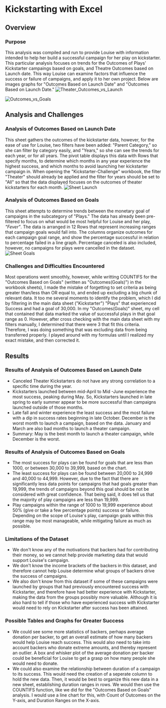 # Kickstarting with Excel

## Overview

###  Purpose
This analysis was compiled and run to provide Louise with information intended to help her build a successful campaign for her play on kickstarter. This particular analysis focuses on trends for the Outcomes of Plays' Kickstarter campaings based on goals, and Theatre Outcomes based on Launch date. This way Louise can examine factors that influence the success or failure of campaigns, and apply it to her own project. Below are images graphs for "Outcomes Based on Launch Date" and "Outcomes Based on Launch Date."
![Theater_Outcomes_vs_Launch](https://user-images.githubusercontent.com/100614266/159132749-ca9497d4-b66a-47d2-8e6c-dd9a45e51534.png)

![Outcomes_vs_Goals](https://user-images.githubusercontent.com/100614266/159132744-121b0316-aa00-4ba3-95a8-fb6cb48592b4.png)

## Analysis and Challenges

### Analysis of Outcomes Based on Launch Date
This sheet gathers the outcomes of the kickstarter data, however, for the ease of use for Louise, two filters have been added: "Parent Category," so she can filter by category easily, and "Years," so she can see the trends for each year, or for all years. The pivot table displays this data with Rows that specify months, to determine which months in any year experience the highest success, and which months to avoid launching her kickstarter campaign in. When opening the "Kickstarter-Challenge" workbook, the filter "Theater" should already be applied and the filter for years should be set to "All" so that the data displayed focuses on the outcomes of theater kickstarters for each month. 
![Sheet Launch](https://user-images.githubusercontent.com/100614266/159132752-0c46cf55-31f6-4c86-a2fb-d49517270caf.png)

### Analysis of Outcomes Based on Goals
This sheet attempts to determine trends between the monetary goal of campaigns in the subcategory of "Plays." The data has already been pre-filtered to focus on what would be most helpful for Louise and her play, *"Fever"*. The data is arranged in 12 Rows that represent increasing ranges that campaign goals would fall into. The columns organize outcomes for each campaign goal range, and show the percentage successful in relation to percentage failed in a line graph. Percentage canceled is also included, however, no campaigns for plays were cancelled in the dataset.
![Sheet Goals](https://user-images.githubusercontent.com/100614266/159132759-03139098-1e4e-49ed-92ba-22c6da4fce62.png)

### Challenges and Difficulties Encountered
Most operations went smoothly, however, while writting COUNTIFS for the "Outcomes Based on Goals" (written as "Outcomes(Goals)") in the workbook sheets), I made the mistake of forgetting to set criteria as being greater than/less than OR equal to, and ended up excluding a big chunk of relevant data. It too me several moments to identify the problem, which I did by filtering in the main data sheet ("Kickstarter") "Plays" that experienced Success and had a goal of 30,000. In my "Outcomes(Goals)" sheet, my cell that contained that data marked the value of successful plays in that goal range as 0. However, after cross checking with the main data sheet with my filters manually, I determined that there were 3 that fit this criteria. Therefore, I was doing something that was excluding data from being transferred properly. I played around with my formulas until I realized my exact mistake, and then corrected it.
## Results

### Results of Analysis of Outcomes Based on Launch Date
- Canceled Theater Kickstarters do not have any strong correlation to a specific time during the year. 
- Kickstarters launched between mid-April to Mid -June experience the most success, peaking during May. So, Kickstarters launched in late spring to early summer appear to be more successful than campaigns launched outside of those months. 
- Late fall and winter experience the least success and the most failure with a dip in success rates beginning in late October. December is the worst month to launch a campaign, based on the data. January and March are also bad months to launch a theater campaign.
- Summary: May is the best month to launch a theater campaign, while December is the worst.
### Results of Analysis of Outcomes Based on Goals
- The most success for plays can be found for goals that are less than 1000, or between 30,000 to 39,999, based on the chart.
- The least success for plays can be found between 20,000 to 24,999 and 40,000 to 44,999. However, due to the fact that there are significantly less data points for campaigns that had goals greater than 19,999, the trends of campaigns beyond this goal should be not be considered with great confidence. That being said, it does tell us that the majority of play campaigns are less than 19,999.
- Play campaigns within the range of 1000 to 19,999 experience about 50% (give or take a few percentage points) success or failure. Depending on the scope of Louise's play, campaign goals within this range may be most manageable, while mitigating failure as much as possible.
### Limitations of the Dataset
- We don't know any of the motivations that backers had for contributing their money, so we cannot help provide marketing data that would support Louise's campaign.
- We don't know the income brackets of the backers in this dataset, and therefore cannot help Louise determine what groups of backers drive the success of campaigns.
- We also don't know from this dataset if some of these campaigns were launched by groups that had previously encountered success with Kickstarter, and therefore have had better experience with Kickstarter, making the data from the groups possibly more valuable. Although it is also hard to tell if those who have experienced success with Kickstarter would need to rely on Kickstarter after success has been attained.
### Possible Tables and Graphs for Greater Success
- We could see some more statistics of backers, perhaps average donation per backer, to get an overall estimate of how many backers would help Louise reach success. This would also need to take into account backers who donate extreme amounts, and thereby represent an outlier. A box and whisker plot of the average donation per backer could be beneficial for Louise to get a grasp on how many people she would need to donate.
- We could also examine the relationship between duration of a campaign to its success. This would need the creation of a seperate column to hold the new data. Then, it would be best to organize this new data in a new sheet, establishing duration ranges in rows. We would then use the COUNTIFS function, like we did for the "Outcomes Based on Goals" analysis. I would use a line chart for this, with Count of Outcomes on the Y-axis, and Duration Ranges on the X-axis.
